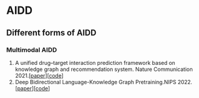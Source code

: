 # AIDD
## Different forms of AIDD
### Multimodal AIDD
1. A unified drug–target interaction prediction framework based on knowledge graph and recommendation system. Nature Communication 2021.[[paper](https://www.nature.com/articles/s41467-021-27137-3)][[code](https://zenodo.org/record/5500305)]
2. Deep Bidirectional Language-Knowledge Graph Pretraining.NIPS 2022.[[paper](https://arxiv.org/pdf/2210.09338.pdf)][[code](https://github.com/michiyasunaga/dragon)]

